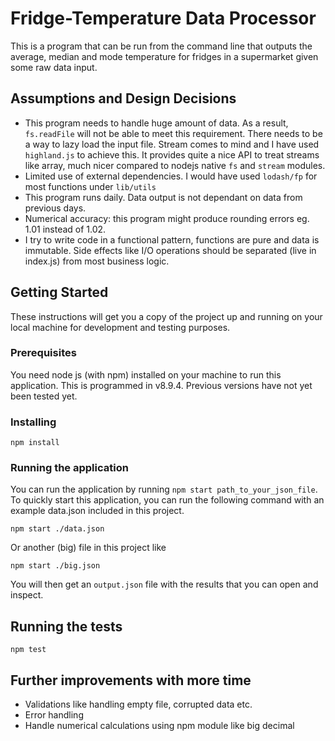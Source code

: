 # Fridge-Temperature Data Processor

This is a program that can be run from the command line that outputs the average, median and mode temperature for fridges in a supermarket given some raw data input.

## Assumptions and Design Decisions

- This program needs to handle huge amount of data. As a result, ```fs.readFile``` will not be able to meet this requirement. There needs to be a way to lazy load the input file. Stream comes to mind and I have used ```highland.js``` to achieve this. It provides quite a nice API to treat streams like array, much nicer compared to nodejs native ```fs``` and ```stream``` modules.
- Limited use of external dependencies. I would have used ```lodash/fp``` for most functions under ```lib/utils```
- This program runs daily. Data output is not dependant on data from previous days.
- Numerical accuracy: this program might produce rounding errors eg. 1.01 instead of 1.02.
- I try to write code in a functional pattern, functions are pure and data is immutable. Side effects like I/O operations should be separated (live in index.js) from most business logic.


## Getting Started

These instructions will get you a copy of the project up and running on your local machine for development and testing purposes.

### Prerequisites

You need node js (with npm) installed on your machine to run this application. This is programmed in v8.9.4. Previous versions have not yet been tested yet.

### Installing

```
npm install
```

### Running the application

You can run the application by running ```npm start path_to_your_json_file```. To quickly start this application, you can run the following command with an example data.json included in this project.

```
npm start ./data.json
```

Or another (big) file in this project like

```
npm start ./big.json
```

You will then get an ```output.json``` file with the results that you can open and inspect.

## Running the tests

```
npm test
```

## Further improvements with more time

- Validations like handling empty file, corrupted data etc.
- Error handling
- Handle numerical calculations using npm module like big decimal